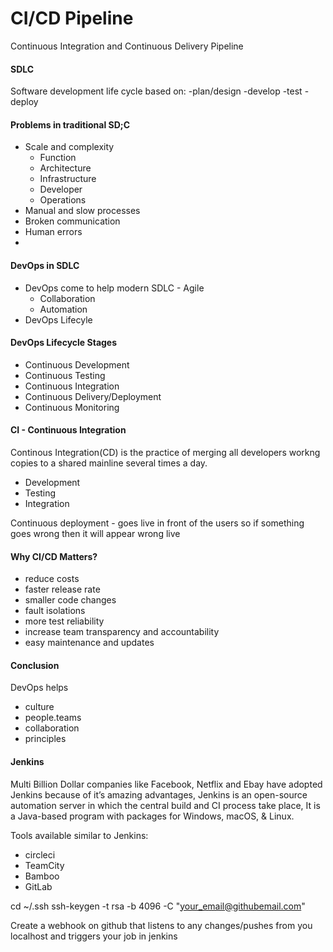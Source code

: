 # CI/CD Pipeline 
Continuous Integration and Continuous Delivery Pipeline 

#### SDLC 
Software development life cycle based on:
-plan/design
-develop
-test
-deploy

#### Problems in traditional SD;C
- Scale and complexity	
	- Function
	- Architecture 
	- Infrastructure
	- Developer
	- Operations
- Manual and slow processes
- Broken communication
- Human errors
-

#### DevOps in SDLC
- DevOps come to help modern SDLC - Agile
	- Collaboration 
	- Automation
- DevOps Lifecyle 
<insert image>

#### DevOps Lifecycle Stages 
- Continuous Development 
- Continuous Testing 
- Continuous Integration
- Continuous Delivery/Deployment 
- Continuous Monitoring 

#### CI - Continuous Integration
Continous Integration(CD) is the practice of merging all developers workng copies to a shared mainline several times a day.
- Development
- Testing
- Integration 

Continuous deployment - goes live in front of the users so if something goes wrong then it will appear wrong live

#### Why CI/CD Matters?
- reduce costs
- faster release rate
- smaller code changes
- fault isolations 
- more test reliability 
- increase team transparency and accountability 
- easy maintenance and updates 

#### Conclusion

DevOps helps
- culture
- people.teams 
- collaboration
- principles 

#### Jenkins 
Multi Billion Dollar companies like Facebook, Netflix and Ebay have adopted Jenkins because of it’s amazing advantages, Jenkins is an open-source automation server in which the central build and CI process take place, It is a Java-based program with packages for Windows, macOS, & Linux.

Tools available similar to Jenkins:
- circleci
- TeamCity
- Bamboo 
- GitLab 


cd ~/.ssh
ssh-keygen -t rsa -b 4096 -C "your_email@githubemail.com"

Create a webhook on github that listens to any changes/pushes from you localhost and triggers your job in jenkins 